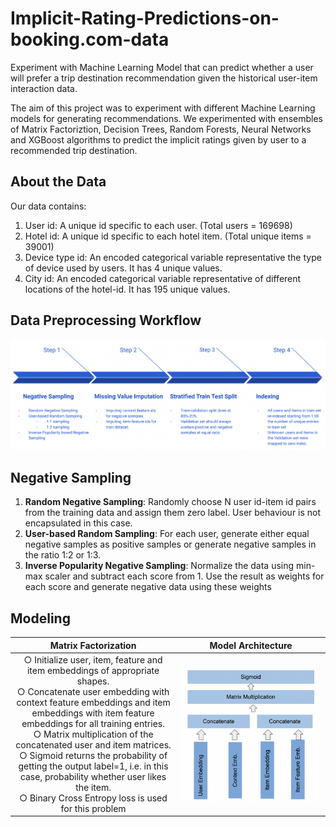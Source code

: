 # Implicit-Rating-Predictions-on-booking.com-data
Experiment with Machine Learning Model that can predict whether a user will prefer a trip destination recommendation given the historical user-item interaction data.

The aim of this project was to experiment with different Machine Learning models for generating recommendations. We experimented with ensembles of Matrix Factoriztion, Decision Trees, Random Forests, Neural Networks and XGBoost algorithms to predict the implicit ratings given by user to a recommended trip destination.

## About the Data

Our data contains:
1. User id: A unique id specific to each user. (Total users = 169698)
2. Hotel id: A unique id specific to each hotel item. (Total unique items = 39001)
3. Device type id: An encoded categorical variable representative the type of device used by users. It has 4 unique values.
4. City id: An encoded categorical variable representative of different locations of the hotel-id. It has 195 unique values.

## Data Preprocessing Workflow

![Data Preprocessing](https://github.com/ashwanirajan/Implicit-Rating-Predictions-on-booking.com-data/blob/main/preprocessing.jpg)

## Negative Sampling

1. **Random Negative Sampling**: Randomly choose N user id-item id pairs from
the training data and assign them zero label. User behaviour is not
encapsulated in this case.
2. **User-based Random Sampling**: For each user, generate either equal
negative samples as positive samples or generate negative samples in the
ratio 1:2 or 1:3.
3. **Inverse Popularity Negative Sampling**: Normalize the data using min-max
scaler and subtract each score from 1. Use the result as weights for each
score and generate negative data using these weights

## Modeling
Matrix Factorization             |  Model Architecture
:-------------------------:|:-------------------------:
○ Initialize user, item, feature and item embeddings of appropriate shapes.<br>○ Concatenate user embedding with context feature embeddings and item embeddings with item feature embeddings for all training entries.<br> ○ Matrix multiplication of the concatenated user and item matrices.<br>○ Sigmoid returns the probability of getting the output label=1, i.e. in this case, probability whether user likes the item. <br> ○ Binary Cross Entropy loss is used for this problem|  ![](https://github.com/ashwanirajan/Implicit-Rating-Predictions-on-booking.com-data/blob/main/MF_model.jpg)


